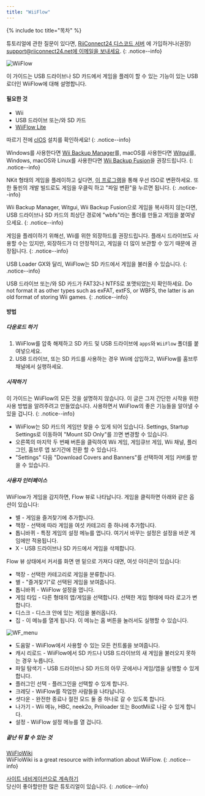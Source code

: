 ```yaml
---
title: "WiiFlow"
---
```


{% include toc title="목차" %}

튜토리얼에 관한 질문이 있다면, [RiiConnect24 디스코드 서버](https://discord.gg/rc24) 에 가입하거나(권장) [support@riiconnect24.net에 이메일을 보내세요](mailto:support@riiconnect24.net).
{: .notice--info}

![WiiFlow](/images/wiiflowlogo.png)

이 가이드는 USB 드라이브나 SD 카드에서 게임을 플레이 할 수 있는 기능이 있는 USB 로더인 WiiFlow에 대해 설명합니다.

#### 필요한 것

* Wii
* USB 드라이브 또는/와 SD 카드
* [WiiFlow Lite](https://hbb1.oscwii.org/hbb/wiiflow/wiiflow.zip)

따르기 전에 [cIOS](/cios) 설치를 확인하세요!
{: .notice--info}

Windows를 사용한다면 [Wii Backup Manager](/wiibackupmanager)를, macOS를 사용한다면 [Witgui](https://desairem.com/wordpress/category/witgui-download/)를, Windows, macOS와 Linux를 사용한다면 [Wii Backup Fusion](https://github.com/larsenv/Wii-Backup-Fusion)을 권장드립니다.
{: .notice--info}

NKit 형태의 게임을 플레이하고 싶다면, [이 프로그램](https://gbatemp.net/download/nkit.36157/)을 통해 우선 ISO로 변환하세요. 또한 돌핀의 개발 빌드로도 게임을 우클릭 하고 "파일 변환"을 누르면 됩니다.
{: .notice--info}

Wii Backup Manager, Witgui, Wii Backup Fusion으로 게임을 복사하지 않는다면, USB 드라이브나 SD 카드의 최상단 경로에 "wbfs"라는 폴더를 만들고 게임을 붙여넣으세요.
{: .notice--info}

게임을 플레이하기 위해선, Wii를 위한 외장하드를 권장드립니다. 플래시 드라이브도 사용할 수는 있지만, 외장하드가 더 안정적이고, 게임을 더 많이 보관할 수 있기 때문에 권장됩니다.
{: .notice--info}

USB Loader GX와 달리, WiiFlow는 SD 카드에서 게임을 불러올 수 있습니다.
{: .notice--info}

USB 드라이브 또는/와 SD 카드가 FAT32나 NTFS로 포맷되었는지 확인하세요. Do not format it as other types such as exFAT, extFS, or WBFS, the latter is an old format of storing Wii games.
{: .notice--info}

#### 방법

##### 다운로드 하기

1. WiiFlow를 압축 해제하고 SD 카드 및 USB 드라이브에 `apps`와 `WiiFlow` 폴더를 붙여넣으세요.
2. USB 드라이브, 또는 SD 카드를 사용하는 경우 Wii에 삽입하고, WiiFlow를 홈브루 채널에서 실행하세요.

##### 시작하기

이 가이드는 WiiFlow의 모든 것을 설명하지 않습니다. 이 글은 그저 간단한 시작을 위한 사용 방법을 알려주려고 만들었습니다. 사용하면서 WiiFlow의 좋은 기능들을 알아낼 수 있을 겁니다.
{: .notice--info}

* WiiFlow는 SD 카드의 게임만 찾을 수 있게 되어 있습니다. Settings, Startup Settings로 이동하여 "Mount SD Only"를 끄면 변경할 수 있습니다.
* 오른쪽의 마지막 두 번째 버튼을 클릭하여 Wii 게임, 게임큐브 게임, Wii 채널, 플러그인, 홈브루 앱 보기간에 전환 할 수 있습니다.
* "Settings" 다음 "Download Covers and Banners"를 선택하여 게임 커버를 받을 수 있습니다.

##### 사용자 인터페이스

WiiFlow가 게임을 감지하면, Flow 뷰로 나타납니다. 게임을 클릭하면 아래와 같은 옵션이 있습니다:

* 별 - 게임을 즐겨찾기에 추가합니다.
* 책장 - 선택에 따라 게임을 여섯 카테고리 중 하나에 추가합니다.
* 톱니바퀴 - 특정 게임의 설정 메뉴를 엽니다. 여기서 바꾸는 설정은 설정을 바꾼 게임에만 적용됩니다.
* X - USB 드라이브나 SD 카드에서 게임을 삭제합니다.

Flow 뷰 상태에서 커서를 화면 맨 밑으로 가져다 대면, 여섯 아이콘이 있습니다:

* 책장 - 선택한 카테고리로 게임을 분류합니다.
* 별 - "즐겨찾기"로 선택된 게임을 보여줍니다.
* 톱니바퀴 - WiiFlow 설정을 엽니다.
* 게임 타입 - 다른 형태의 앱/게임을 선택합니다. 선택한 게임 형태에 따라 로고가 변합니다.
* 디스크 - 디스크 안에 있는 게임을 불러옵니다.
* 집 - 이 메뉴를 열게 됩니다. 이 메뉴는 홈 버튼을 눌러서도 실행할 수 있습니다.

![WF_menu](images/WFmenu.png)

* 도움말 - WiiFlow에서 사용할 수 있는 모든 컨트롤을 보여줍니다.
* 캐시 리로드 - WiiFlow에서 SD 카드나 USB 드라이브의 새 게임을 불러오지 못하는 경우 누릅니다.
* 파일 탐색기 - USB 드라이브나 SD 카드의 아무 곳에서나 게임/앱을 실행할 수 있게 합니다.
* 플러그인 선택 - 플러그인을 선택할 수 있게 합니다.
* 크레딧 - WiiFlow를 작업한 사람들을 나타납니다.
* 셧다운 - 완전한 종료나 절전 모드 둘 중 하나로 갈 수 있도록 합니다.
* 나가기 - Wii 메뉴, HBC, neek2o, Priiloader 또는 BootMii로 나갈 수 있게 합니다.
* 설정 - WiiFlow 설정 메뉴를 열 겁니다.

##### 끝난 뒤 할 수 있는 것

[WiiFloWiki](https://sites.google.com/site/WiiFlowiki4/)<br> WiiFloWiki is a great resource with information about WiiFlow.
{: .notice--info}

[사이트 네비게이션으로 계속하기](site-navigation)<br>당신이 좋아할만한 많은 튜토리얼이 있습니다.
{: .notice--info}
